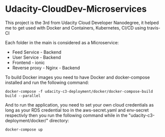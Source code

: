 # Udacity-CloudDev-Microservices

This project is the 3rd from Udacity Cloud Developer Nanodegree, it helped me to get used with Docker and Containers, Kubernetes, CI/CD using travis-CI

Each folder in the main is considered as a Microservice:
  - Feed Service - Backend
  - User Service - Backend
  - Frontend - ionic
  - Reverse proxy - Nginx - Backend
  
  
  To build Docker images you need to have Docker and docker-compose installed and run the following command:
  
    
    docker-compose -f udacity-c3-deployment/docker/docker-compose-build build --parallel
  
    
  And to run the application, you need to set your own cloud credentials as long as your RDS credential too in the aws-secret.yaml and env-secret respectivly
  then you run the following command while in the "udacity-c3-deployment/docker/" directory:
  
    docker-compose up
